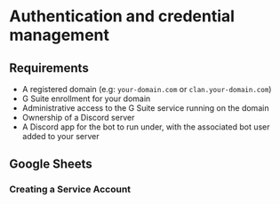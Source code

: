 # Authentication and credential management

## Requirements

* A registered domain \(e.g: `your-domain.com` or `clan.your-domain.com`\)
* G Suite enrollment for your domain
* Administrative access to the G Suite service running on the domain
* Ownership of a Discord server
* A Discord app for the bot to run under, with the associated bot user added to your server

## Google Sheets 

### Creating a Service Account



